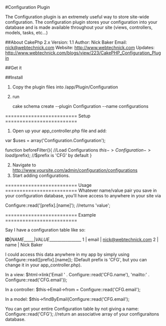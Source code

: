#Configuration Plugin

The Configuration plugin is an extremely useful way to store site-wide configuration.  The configuration plugin stores
your configuration into your database and is made available throughout your site (views, controllers, models, tasks, etc...)

##About
CakePhp 2.x
Version: 1.1
Author: Nick Baker
Email: nick@webtechnick.com
Website: http://www.webtechnick.com
Updates: http://www.webtechnick.com/blogs/view/223/CakePHP_Configuration_Plugin


##Get it





##Install
1) Copy the plugin files into /app/Plugin/Configuration
2) run

    cake schema create --plugin Configuration --name configurations


========================= Setup =========================
1) Open up your app_controller.php file and add:

  var $uses = array('Configuration.Configuration');
  
  function beforeFilter(){
    //Load Configurations
    $this->Configuration->load($prefix); //$prefix is 'CFG' by default
  }
  
2) Navigate to http://www.yoursite.com/admin/configuration/configurations
3) Start adding configurations.


========================= Usage =========================
  Whatever name/value pair you save in your configuration database, you'll have access to anywhere in your site via
  
  Configure::read('[prefix].[name]'); //returns 'value';
  
  
========================= Example =========================

  Say I have a configuration table like so:
  
__ID__|_NAME______|_VALUE_________________
  1   | email     | nick@webtechnick.com
  2   | name      | Nick Baker
  
  
  I could access this data anywhere in my app by simply using Configure::read([prefix].[name]);
  (Default prefix is 'CFG', but you can change it in your app_controller.php).
  
  In a view:
  $html->link('Email ' . Configure::read('CFG.name'), 'mailto:' . Configure::read('CFG.email'));
  
  In a controller:
  $this->Email->from = Configure::read('CFG.email');
  
  In a model: 
  $this->findByEmail(Configure::read('CFG.email');
  
  
  You can get your entire Configuration table by not giving a name: 
    Configure::read('CFG'); //return an associative array of your configuraitons database.